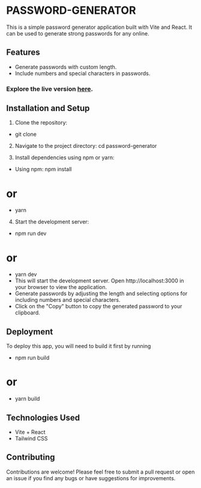 # PASSWORD-GENERATOR

This is a simple password generator application built with Vite and React.
It can be used to generate strong passwords for any online.


## Features

- Generate passwords with custom length.
- Include numbers and special characters in passwords.

### Explore the live version [here]().


## Installation and Setup

1. Clone the repository:
- git clone 
2. Navigate to the project directory: cd password-generator

3.  Install dependencies using npm or yarn:
- Using npm: npm install
# or
- yarn
4. Start the development server: 
- npm run dev
# or
- yarn dev
- This will start the development server. Open http://localhost:3000 in your browser to view the application.       
- Generate passwords by adjusting the length and selecting options for including numbers and special characters.
- Click on the "Copy" button to copy the generated password to your clipboard.

## Deployment
To deploy this app, you will need to build it first by running
- npm run build
# or
- yarn build

## Technologies Used
- Vite + React
- Tailwind CSS

## Contributing
 
Contributions are welcome! Please feel free to submit a pull request or open an issue if you find any bugs or have suggestions for improvements.



